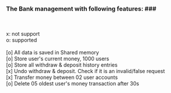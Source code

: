 ### The Bank management with following features: ###<br />
<br />
<br />
x: not support<br />
o: supported<br />
<br />
[o] All data is saved in Shared memory<br />
[o] Store user's current money, 1000 users<br />
[o] Store all withdraw & deposit history entries<br />
[x] Undo withdraw & deposit. Check if it is an invalid/false request<br />
[x] Transfer money between 02 user accounts<br />
[o] Delete 05 oldest user's money transaction after 30s<br />
